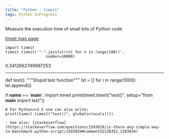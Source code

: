 ```yaml
---
title: "Python - timeit"
tags: Python InProgress
---
```


Measure the execution time of small bits of Python code

[timeit man page](https://docs.python.org/3.9/library/timeit.html)

```
import timeit
timeit.timeit('"-".join(str(n) for n in range(100))',
                  number=10000)
```
0.3412662749997253

---

def test():
    """Stupid test function"""
    lst = []
    for i in range(1000):
        lst.append(i)

if __name__ == '__main__':
    import timeit
    print(timeit.timeit("test()", setup="from __main__ import test"))

    # For Python>=3.5 one can also write:
    print(timeit.timeit("test()", globals=locals()))

    - See also: [stackoverflow](https://stackoverflow.com/questions/1593019/is-there-any-simple-way-to-benchmark-python-script/1593034#comment52138351_1593034)